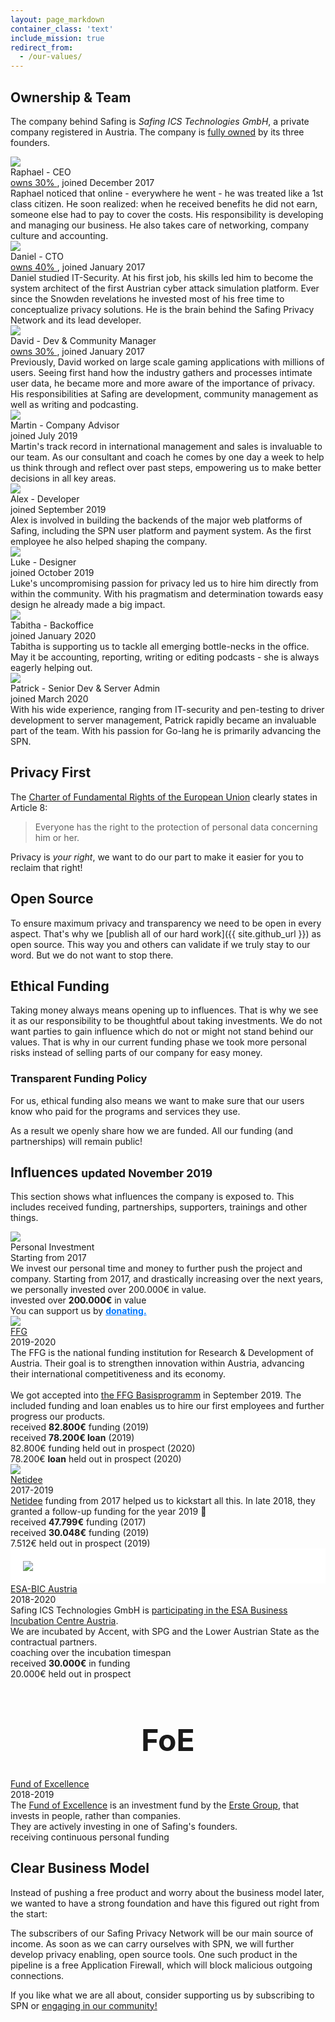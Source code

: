 ```yaml
---
layout: page_markdown
container_class: 'text'
include_mission: true
redirect_from:
  - /our-values/
---
```


<h2 id="ownership">Ownership & Team</h2>

<p>
  The company behind Safing is <em>Safing ICS Technologies GmbH</em>, a private company registered in Austria. The company is <a href="{{ site.company_agreement_url }}" target="\_blank">fully owned</a> by its three founders.
</p>

<div class="nine wide column">
  <div class="ui horizontal cards">
    <div class="card">
      <div class="image">
        <img src="{{ site.assets_url }}img/profiles/raphty.jpg">
      </div>
      <div class="content">
        <div class="header">
          Raphael <span class="ui small text">- CEO</span>
        </div>
        <div class="meta">
          <a href="{{ site.company_agreement_url }}" target="\_blank">
            <i class="file contract icon"></i>
            owns 30%
          </a>
          , joined December 2017
        </div>
        <div class="description">
          Raphael noticed that online - everywhere he went - he was treated like a 1st class citizen. He soon realized: when he received benefits he did not earn, someone else had to pay to cover the costs. His responsibility is developing and managing our business. He also takes care of networking, company culture and accounting.
        </div>
      </div>
      <div class="extra content">
        <a href="https://twitter.com/Raphty101" target="\_blank">
          <i class="twitter black icon"></i>
        </a>
        <a href="https://www.linkedin.com/in/raphael-fiedler-808a7441" target="\_blank">
          <i class="linkedin black icon"></i>
        </a>
        <a href="https://reddit.com/user/Raphty101" target="\_blank">
          <i class="reddit black icon"></i>
        </a>
      </div>
    </div>
    <div class="card">
      <div class="image">
        <img src="{{ site.assets_url }}img/profiles/dhaavi.jpg">
      </div>
      <div class="content">
        <div class="header">
          Daniel <span class="ui small text">- CTO</span>
        </div>
        <div class="meta">
          <a href="{{ site.company_agreement_url }}" target="\_blank">
            <i class="file contract icon"></i>
            owns 40%
          </a>
          , joined January 2017
        </div>
        <div class="description">
          Daniel studied IT-Security. At his first job, his skills led him to become the system architect of the first Austrian cyber attack simulation platform. Ever since the Snowden revelations he invested most of his free time to conceptualize privacy solutions. He is the brain behind the Safing Privacy Network and its lead developer.
        </div>
      </div>
      <div class="extra content">
        <a href="https://twitter.com/dehaavi" target="\_blank">
          <i class="twitter black icon"></i>
        </a>
        <a href="https://github.com/dhaavi" target="\_blank">
          <i class="github black icon"></i>
        </a>
        <a href="https://reddit.com/user/dhaavi" target="\_blank">
          <i class="reddit black icon"></i>
        </a>
      </div>
    </div>
    <div class="card">
      <div class="image">
        <img src="{{ site.assets_url }}img/profiles/davegson.jpeg">
      </div>
      <div class="content">
        <div class="header">
          David <span class="ui small text">- Dev & Community Manager</span>
        </div>
        <div class="meta">
          <a href="{{ site.company_agreement_url }}" target="\_blank">
            <i class="file contract icon"></i>
            owns 30%
          </a>
          , joined January 2017
        </div>
        <div class="description">
          Previously, David worked on large scale gaming applications with millions of users. Seeing first hand how the industry gathers and processes intimate user data, he became more and more aware of the importance of privacy. His responsibilities at Safing are development, community management as well as writing and podcasting.
        </div>
      </div>
      <div class="extra content">
        <a href="https://twitter.com/davegson" target="\_blank">
          <i class="twitter black icon"></i>
        </a>
        <a href="https://github.com/davegson" target="\_blank">
          <i class="github black icon"></i>
        </a>
        <a href="https://reddit.com/user/davegson" target="\_blank">
          <i class="reddit black icon"></i>
        </a>
      </div>
    </div>
    <div class="card">
      <div class="image">
        <img src="{{ site.assets_url }}img/profiles/martin.jpg">
      </div>
      <div class="content">
        <div class="header">
          Martin <span class="ui small text">- Company Advisor</span>
        </div>
        <div class="meta">
          joined July 2019
        </div>
        <div class="description">
          Martin's track record in international management and sales is invaluable to our team. As our consultant and coach he comes by one day a week to help us think through and reflect over past steps, empowering us to make better decisions in all key areas.
        </div>
      </div>
      <div class="extra content">
      </div>
    </div>
    <div class="card">
      <div class="image">
        <img src="{{ site.assets_url }}img/profiles/alex.jpg">
      </div>
      <div class="content">
        <div class="header">
          Alex <span class="ui small text">- Developer</span>
        </div>
        <div class="meta">
          joined September 2019
        </div>
        <div class="description">
          Alex is involved in building the backends of the major web platforms of Safing, including the SPN user platform and payment system. As the first employee he also helped shaping the company.
        </div>
      </div>
      <div class="extra content">
      </div>
    </div>
    <div class="card">
      <div class="image">
        <img src="{{ site.assets_url }}img/profiles/luke.jpg">
      </div>
      <div class="content">
        <div class="header">
          Luke <span class="ui small text">- Designer</span>
        </div>
        <div class="meta">
          joined October 2019
        </div>
        <div class="description">
          Luke's uncompromising passion for privacy led us to hire him directly from within the community. With his pragmatism and determination towards easy design he already made a big impact.
        </div>
      </div>
      <div class="extra content">
      </div>
    </div>
    <div class="card">
      <div class="image">
        <img src="{{ site.assets_url }}img/profiles/tabitha.jpg">
      </div>
      <div class="content">
        <div class="header">
          Tabitha <span class="ui small text">- Backoffice</span>
        </div>
        <div class="meta">
          joined January 2020
        </div>
        <div class="description">
          Tabitha is supporting us to tackle all emerging bottle-necks in the office. May it be accounting, reporting, writing or editing podcasts - she is always eagerly helping out.
        </div>
      </div>
      <div class="extra content">
      </div>
    </div>
    <div class="card">
      <div class="image">
        <img src="{{ site.assets_url }}img/profiles/patrick.jpg">
      </div>
      <div class="content">
        <div class="header">
          Patrick <span class="ui small text">- Senior Dev & Server Admin</span>
        </div>
        <div class="meta">
          joined March 2020
        </div>
        <div class="description">
          With his wide experience, ranging from IT-security and pen-testing to driver development to server management, Patrick rapidly became an invaluable part of the team. With his passion for Go-lang he is primarily advancing the SPN.
        </div>
      </div>
      <div class="extra content">
        <a href="https://github.com/ppacher" target="\_blank">
          <i class="github black icon"></i>
        </a>
      </div>
    </div>
  </div>
</div>

<div class="margin-top-40"></div>

## Privacy First

The [Charter of Fundamental Rights of the European Union](https://eur-lex.europa.eu/legal-content/EN/TXT/PDF/?uri=CELEX:12012P/TXT&from=EN) clearly states in Article 8:

<blockquote>
  <p class="text-light">
    Everyone has the right to the protection of personal data concerning him or her.
  </p>
</blockquote>

Privacy is *your right*, we want to do our part to make it easier for you to reclaim that right!

## Open Source

To ensure maximum privacy and transparency we need to be open in every aspect. That's why we [publish all of our hard work]({{ site.github_url }}) as open source. This way you and others can validate if we truly stay to our word. But we do not want to stop there.

## Ethical Funding

Taking money always means opening up to influences. That is why we see it as our responsibility to be thoughtful about taking investments. We do not want parties to gain influence which do not or might not stand behind our values. That is why in our current funding phase we took more personal risks instead of selling parts of our company for easy money.

### Transparent Funding Policy

For us, ethical funding also means we want to make sure that our users know who paid for the programs and services they use.

As a result we openly share how we are funded. All our funding (and partnerships) will remain public!

<h2 id="influences">Influences <small class="text-lighter">updated November 2019</small></h2>

<p>This section shows what influences the company is exposed to. This includes received funding, partnerships, supporters, trainings and other things.</p>

<div class="ui two stackable cards" id="funding-cards">
  <!-- Personal Investment card -->
  <div class="ui card">
    <div class="image">
      <img src="{{ site.assets_url }}img/logo_v3_name_dark.svg">
    </div>
    <div class="content">
      <div class="header">Personal Investment</div>
      <div class="meta">
        <span class="date">Starting from 2017</span>
      </div>
      <div class="description">
        We invest our personal time and money to further push the project and company. Starting from 2017, and drastically increasing over the next years, we personally invested over 200.000€ in value.
      </div>
    </div>
    <div class="extra content">
      <i class="green money icon"></i>invested over <b>200.000€</b> in value
      <div class="margin-top-10"></div>
      <i class="blue clock icon"></i>You can support us by <a href="/donate/" style="color: #0078ff;"><b>donating.</b></a>
    </div>
  </div>

  <!-- FFG card -->
  <div class="ui card">
    <div class="image">
      <img src="{{ site.img_url }}external-logos/ffg_color.png">
    </div>
    <div class="content">
      <a class="header" href="https://www.ffg.at/">FFG</a>
      <div class="meta">
        <span class="date">2019-2020</span>
      </div>
      <div class="description">
        The FFG is the national funding institution for Research & Development of Austria. Their goal is to strengthen innovation within Austria, advancing their international competitiveness and its economy.<br/><br/>
        We got accepted into <a href="https://www.ffg.at/programm/basisprogramm">the FFG Basisprogramm</a> in September 2019. The included funding and loan enables us to hire our first employees and further progress our products.
      </div>
    </div>
    <div class="extra content">
        <i class="green money icon"></i> received <b>82.800€</b> funding (2019)
        <div class="margin-top-10"></div>
        <i class="green money icon"></i> received <b>78.200€ loan</b> (2019)
        <div class="margin-top-10"></div>
        <i class="blue clock icon"></i>82.800€ funding held out in prospect (2020)
        <div class="margin-top-10"></div>
        <i class="blue clock icon"></i>78.200€ <b>loan</b> held out in prospect (2020)
    </div>
  </div>

  <!-- Netidee card -->
  <div class="ui card">
    <div class="image">
      <img src="{{ site.img_url }}external-logos/netidee.png">
    </div>
    <div class="content">
      <a class="header" href="https://www.netidee.at/">Netidee</a>
      <div class="meta">
        <span class="date">2017-2019</span>
      </div>
      <div class="description">
        <a href="https://www.netidee.at/">Netidee</a> funding from 2017 helped us to kickstart all this. In late 2018, they granted a follow-up funding for the year 2019 🎉
      </div>
    </div>
    <div class="extra content">
        <i class="green money icon"></i> received <b>47.799€</b> funding (2017)
        <div class="margin-top-10"></div>
        <i class="green money icon"></i> received <b>30.048€</b> funding (2019)
        <div class="margin-top-10"></div>
        <i class="blue clock icon"></i>7.512€ held out in prospect (2019)
    </div>
  </div>

  <!-- ESA-BIC card -->
  <div class="ui card">
    <div class="image" style="padding: 20px; background-color: white;">
      <img src="{{ site.img_url }}external-logos/esa-bic_austria.svg">
    </div>
    <div class="content">
      <a class="header" href="/esa-bic/">ESA-BIC Austria</a>
      <div class="meta">
        <span class="date">2018-2020</span>
      </div>
      <div class="description">
        Safing ICS Technologies GmbH is <a href="/esa-bic/">participating in the ESA Business Incubation Centre Austria</a>.<br>
        We are incubated by Accent, with SPG and the Lower Austrian State as the contractual partners.
      </div>
    </div>
    <div class="extra content">
        <i class="grey user icon"></i> coaching over the incubation timespan
        <div class="margin-top-10"></div>
        <i class="green money icon"></i> received <b>30.000€</b> in funding
        <div class="margin-top-10"></div>
        <i class="blue clock icon"></i>20.000€ held out in prospect
    </div>
  </div>

  <!-- Fund of Excellence -->
  <div class="ui card">
    <div class="header">
      <h1 style="font-size: 3rem; text-align: center;">FoE</h1>
    </div>
    <div class="content">
      <a class="header" href="https://www.fundofexcellence.com/">Fund of Excellence</a>
      <div class="meta">
        <span class="date">2018-2019</span>
      </div>
      <div class="description">
        The <a href="https://www.fundofexcellence.com/">Fund of Excellence</a> is an investment fund by the <a href="https://www.erstegroup.com/en/home">Erste Group</a>, that invests in people, rather than companies.<br>
        They are actively investing in one of Safing's founders.
      </div>
    </div>
    <div class="extra content">
        <i class="green money icon"></i> receiving continuous personal funding
    </div>
  </div>

  <!-- Accent -->
  <!-- Science Park Graz -->
  <!-- YC Startup School -->

</div>

## Clear Business Model

Instead of pushing a free product and worry about the business model later, we wanted to have a strong foundation and have this figured out right from the start:

The subscribers of our Safing Privacy Network will be our main source of income. As soon as we can carry ourselves with SPN, we will further develop privacy enabling, open source tools. One such product in the pipeline is a free Application Firewall, which will block malicious outgoing connections.

<p>If you like what we are all about, consider supporting us by subscribing to SPN or <a href="{{ site.reddit_url }}">engaging in our community!</a>

<div class="margin-top-80"></div>
